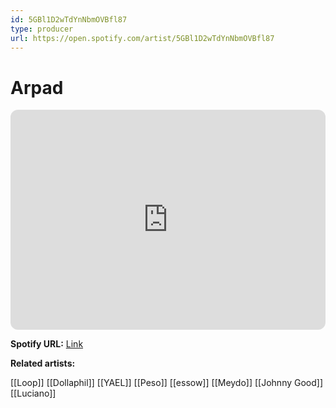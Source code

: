 ```yaml
---
id: 5GBl1D2wTdYnNbmOVBfl87
type: producer
url: https://open.spotify.com/artist/5GBl1D2wTdYnNbmOVBfl87
---
```

# Arpad

<iframe style="border-radius:12px" src="https://open.spotify.com/embed/artist/5GBl1D2wTdYnNbmOVBfl87" width="100%" height="352" frameBorder="0" allowfullscreen="" allow="autoplay; clipboard-write; encrypted-media; fullscreen; picture-in-picture" loading="lazy"></iframe>

**Spotify URL:** [Link](https://open.spotify.com/artist/5GBl1D2wTdYnNbmOVBfl87)

**Related artists:**

[[Loop]]
[[Dollaphil]]
[[YAEL]]
[[Peso]]
[[essow]]
[[Meydo]]
[[Johnny Good]]
[[Luciano]]
